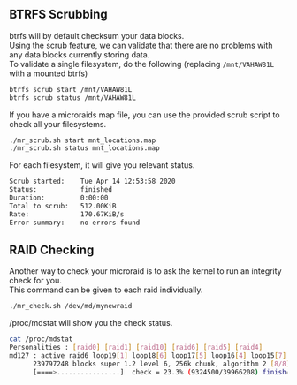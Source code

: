 ## BTRFS Scrubbing
btrfs will by default checksum your data blocks. \
Using the scrub feature, we can validate that there are no problems with any data blocks currently storing data. \
To validate a single filesystem, do the following (replacing `/mnt/VAHAW81L` with a mounted btrfs)
```bash
btrfs scrub start /mnt/VAHAW81L
btrfs scrub status /mnt/VAHAW81L
```

If you have a microraids map file, you can use the provided scrub script to check all your filesystems.
```bash
./mr_scrub.sh start mnt_locations.map
./mr_scrub.sh status mnt_locations.map
```

For each filesystem, it will give you relevant status.
```bash
Scrub started:    Tue Apr 14 12:53:58 2020
Status:           finished
Duration:         0:00:00
Total to scrub:   512.00KiB
Rate:             170.67KiB/s
Error summary:    no errors found
```

## RAID Checking
Another way to check your microraid is to ask the kernel to run an integrity check for you. \
This command can be given to each raid individually.
```bash
./mr_check.sh /dev/md/mynewraid
```

/proc/mdstat will show you the check status.
```bash
cat /proc/mdstat 
Personalities : [raid0] [raid1] [raid10] [raid6] [raid5] [raid4] 
md127 : active raid6 loop19[1] loop18[6] loop17[5] loop16[4] loop15[7] loop14[3] loop13[2] loop12[0]
      239797248 blocks super 1.2 level 6, 256k chunk, algorithm 2 [8/8] [UUUUUUUU]
      [====>................]  check = 23.3% (9324500/39966208) finish=8.8min speed=57308K/sec
```
